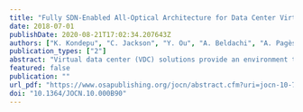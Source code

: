 ```yaml
---
title: "Fully SDN-Enabled All-Optical Architecture for Data Center Virtualization with Time and Space Multiplexing"
date: 2018-07-01
publishDate: 2020-08-21T17:02:34.207643Z
authors: ["K. Kondepu", "C. Jackson", "Y. Ou", "A. Beldachi", "A. Pagès", "F. Agraz", "F. Moscatelli", "W. Miao", "V. Kamchevska", "N. Calabretta", "G. Landi", "S. Spadaro", "S. Yan", "D. Simeonidou", "R. Nejabati"]
publication_types: ["2"]
abstract: "Virtual data center (VDC) solutions provide an environment that is able to quickly scale up, and where virtual machines and network resources can be quickly added on-demand through self-service procedures. VDC providers must support multiple simultaneous tenants with isolated networks on the same physical substrate. The provider must make efficient use of its available physical resources while providing high-bandwidth and low-latency connections to tenants with a variety of VDC configurations. This paper utilizes state-of-the-art optical network elements to provide high-bandwidth optical interconnections and develop a VDC architecture to slice the network and the compute resources dynamically, to efficiently divide the physical network between tenants. We present a data center virtualization architecture with a software-defined networking controlled all-optical data plane combining optical circuit switching and a time-shared optical network. Developed network orchestration dynamically translates and provisions VDCs requests onto the optical physical layer. The experimental results show the provisioned bandwidth can be varied by adjusting the number of time slots allocated in the time-division multiplexing (TDM) network. These results lead to recommendations for provisioning TDM connections with different performance characteristics. Moreover, application-level optical switch reconfiguration time is also evaluated to fully understand the impact on application performance in VDC provision. The experimental demonstration confirmed that the developed VDC approach introduces negligible delay and complexity on the network side."
featured: false
publication: ""
url_pdf: "https://www.osapublishing.org/jocn/abstract.cfm?uri=jocn-10-7-B90"
doi: "10.1364/JOCN.10.000B90"
---
```


